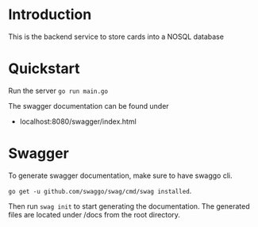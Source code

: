 # Introduction

This is the backend service to store cards into a NOSQL database

# Quickstart

Run the server `go run main.go`

The swagger documentation can be found under

- localhost:8080/swagger/index.html

# Swagger

To generate swagger documentation, make sure to have swaggo cli.

`go get -u github.com/swaggo/swag/cmd/swag installed`.

Then run `swag init` to start generating the documentation. The generated files are located under /docs from the root directory.

